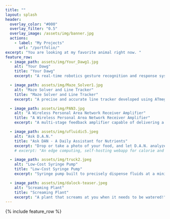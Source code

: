 ```yaml
---
title: ""
layout: splash
header:
  overlay_color: "#000"
  overlay_filter: "0.5"
  overlay_image: /assets/img/banner.jpg
  actions:
    - label: "My Projects"
      url: "/portfolio/"
excerpt: "You are looking at my favorite animal right now. "
feature_row:
  - image_path: assets/img/Your_Dawg1.jpg
    alt: "Your Dawg"
    title: "Your Dawg"
    excerpt: "A real-time robotics gesture recognition and response system mimicking a well-trained pet dog."

  - image_path: assets/img/Maze_Solver1.jpg
    alt: "Maze Solver and Line Tracker"
    title: "Maze Solver and Line Tracker"
    excerpt: "A precise and accurate line tracker developed using ATmega32u4 Pololu robot."

  - image_path: assets/img/PAN3.jpg
    alt: "A Wireless Personal Area Network Receiver Amplifier"
    title: "A Wireless Personal Area Network Receiver Amplifier"
    excerpt: "A multi-stage feedback amplifier capable of delivering a gain of 65 dB and a bandwidth of at least 100 kHz to 5.8 MHz."

  - image_path: assets/img/ufluidic5.jpeg
    alt: "Ask D.A.N."
    title: "Ask DAN - A Daily Assistant for Nutrients"
    excerpt: "Drop or take a photo of your food, and let D.A.N. analyze the nutrients and calories for you!"
    # excerpt: "An edge computing, self-hosting webapp for calorie and nutrition tracking powered by Gemini AI image captioning and retrival augmented generation flow (RAG) to pull data from DB."

  - image_path: assets/img/truck2.jpeg
    alt: "Low-Cost Syringe Pump"
    title: "Low-Cost Syringe Pump"
    excerpt: "Syringe pump built to precisely dispense fluids at a minimum rate of 1uL/min."

  - image_path: assets/img/dalock-teaser.jpeg
    alt: "Screaming Plant"
    title: "Screaming Plant"
    excerpt: "A plant that screams at you when it needs to be watered!"
---
```


{% include feature_row %}

